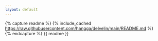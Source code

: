 ```yaml
---
layout: default
---
```

{% capture readme %}
{% include_cached https://raw.githubusercontent.com/hangga/delvelin/main/README.md %}
{% endcapture %}
{{ readme }}